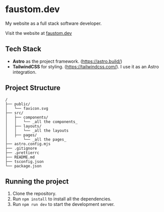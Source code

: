 
# faustom.dev

My website as a full stack software developer.

Visit the website at [faustom.dev](https://faustom.dev)


## Tech Stack
- **Astro** as the project framework. (https://astro.build/)
- **TailwindCSS** for styling. (https://tailwindcss.com/). I use it as an Astro integration.

## Project Structure
```text
/
├── public/
│   └── favicon.svg
├── src/
│   ├── components/
│   │   └── _all the components_
│   ├── layouts/
│   │   └── _all the layouts
│   ├── pages/
│       └── _all the pages_
├── astro.config.mjs
├── .gitignore
├── .prettierrc
├── README.md
├── tsconfig.json
└── package.json
```

## Running the project
1. Clone the repository.
2. Run `npm install` to install all the dependencies.
3. Run `npm run dev` to start the development server.
